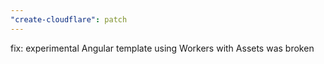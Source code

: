 ```yaml
---
"create-cloudflare": patch
---
```


fix: experimental Angular template using Workers with Assets was broken
